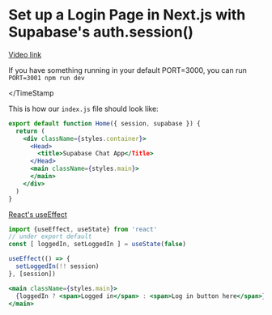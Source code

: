 # Set up a Login Page in Next.js with Supabase's auth.session()

[Video link](https://www.egghead.io/lessons/supabase-set-up-a-login-page-in-next-js-with-supabase-s-auth-session?pl=supabase-84e58958)

<TimeStamp start="0:27" end="0:35">

If you have something running in your default PORT=3000, you can run `PORT=3001 npm run dev`

</TimeStamp

<TimeStamp start="1:45" end="1:50">

This is how our `index.js` file should look like:

```jsx
export default function Home({ session, supabase }) {
  return (
    <div className={styles.container}>
      <Head>
        <title>Supabase Chat App</Title>
      </Head>
      <main className={styles.main}>
      </main>
    </div>
  )
}
```

</TimeStamp>

<TimeStamp start="2:13" end="2:35">

[React's useEffect](https://reactjs.org/docs/hooks-effect.html)

```jsx
import {useEffect, useState} from 'react'
// under export default
const [ loggedIn, setLoggedIn ] = useState(false)
```

</TimeStamp>

<TimeStamp start="4:10" end="4:25">

```jsx
useEffect(() => {
  setLoggedIn(!! session)
}, [session])
```

</TimeStamp>

<TimeStamp start="5:10" end="5:22">

```jsx
<main className={styles.main}>
  {loggedIn ? <span>Logged in</span> : <span>Log in button here</span>}
</main>
```

</TimeStamp>
